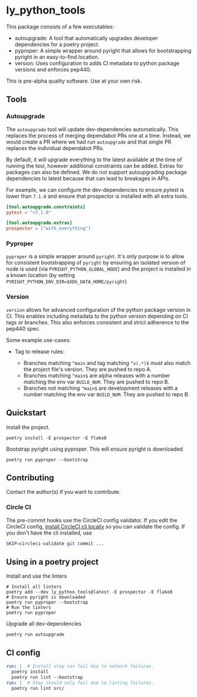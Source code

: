# ly_python_tools

This package consists of a few executables:

- autoupgrade: A tool that automatically upgrades developer dependencies for a poetry project.
- pyproper: A simple wrapper around pyright that allows for bootstrapping pyright in an easy-to-find location.
- version: Uses configuration to adds CI metadata to python package versions and enforces pep440.

This is pre-alpha quality software. Use at your own risk.

## Tools

### Autoupgrade

The `autoupgrade` tool will update dev-dependencies automatically. This replaces
the process of merging dependabot PRs one at a time. Instead, we would create a
PR where we had run `autoupgrade` and that single PR replaces the individual
dependabot PRs.

By default, it will upgrade everything to the latest available at the time of
running the tool, however additional constraints can be added. Extras for
packages can also be defined. We do not support autoupgrading package
dependencies to latest because that can lead to breakages in APIs.

For example, we can configure the dev-dependencies to ensure pytest is lower
than `7.1.0` and ensure that prospector is installed with all extra tools.

```toml
[tool.autoupgrade.constraints]
pytest = "<7.1.0"

[tool.autoupgrade.extras]
prospector = ["with_everything"]
```

### Pyproper

`pyproper` is a simple wrapper around `pyright`. It's only purpose is to allow
for consistent bootstrapping of `pyright` by ensuring an isolated version of
node is used (via `PYRIGHT_PYTHON_GLOBAL_NODE`) and the project is installed in
a known location (by setting `PYRIGHT_PYTHON_ENV_DIR=$XDG_DATA_HOME/pyright`)

### Version

`version` allows for advanced configuration of the python package version in
CI. This enables including metadata to the python version depending on CI
tags or branches. This also enforces consistent and strict adherence to the
pep440 spec.

Some example use-cases:

- Tag to release rules:

  - Branches matching `^main` and tag matching `^v(.*)$` must also match the project file's version. They are pushed to repo A.
  - Branches matching `^main$` are alpha releases with a number matching the env var `BUILD_NUM`. They are pushed to repo B.
  - Branches not matching `^main$` are development releases with a number matching the env var `BUILD_NUM`. They are pushed to repo B.

## Quickstart

Install the project.

```
poetry install -E prospector -E flake8
```

Bootstrap pyright using pyproper. This will ensure pyright is downloaded

```
poetry run pyproper --bootstrap
```

## Contributing

Contact the author(s) if you want to contribute.

### Circle CI

The pre-commit hooks use the CircleCI config validator. If you edit the CircleCI
config, [install CircleCI cli locally](https://circleci.com/docs/2.0/local-cli/)
so you can validate the config. If you don't have the cli installed, use

```bash
SKIP=circleci-validate git commit ...
```

## Using in a poetry project

Install and use the linters

```
# Install all linters
poetry add --dev ly_python_tools@latest -E prospector -E flake8
# Ensure pyright is downloaded
poetry run pyproper --bootstrap
# Run the linters
poetry run pyproper
```

Upgrade all dev-dependencies

```
poetry run autoupgrade
```

## CI config

```yaml
run: |  # Install step can fail due to network failures.
  poetry install
  poetry run lint --bootstrap
run: |  # Step should only fail due to linting failures.
  poetry run lint src/
```
